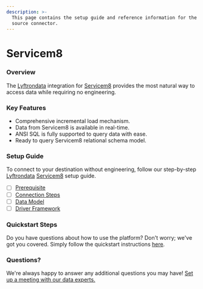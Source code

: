 ```yaml
---
description: >-
  This page contains the setup guide and reference information for the Servicem8
  source connector.
---
```


# Servicem8

### Overview

The [Lyftrondata](https://www.lyftrondata.com/) integration for [Servicem8](https://www.lyftrondata.com/integration/finance-analytics/servicem8/) provides the most natural way to access data while requiring no engineering.

### Key Features

* Comprehensive incremental load mechanism.
* Data from Servicem8 is available in real-time.
* ANSI SQL is fully supported to query data with ease.
* Ready to query Servicem8 relational schema model.

### Setup Guide

To connect to your destination without engineering, follow our step-by-step [Lyftrondata](https://www.lyftrondata.com/) [Servicem8](https://www.lyftrondata.com/integration/finance-analytics/servicem8/) setup guide.

* [ ] [Prerequisite](prerequisite.md)
* [ ] [Connection Steps](connection-steps.md)
* [ ] [Data Model](data-model/erd.md)
* [ ] [Driver Framework](driver-framework/)

### Quickstart Steps

Do you have questions about how to use the platform? Don't worry; we've got you covered. Simply follow the quickstart instructions [here](broken-reference).

### Questions? <a href="#questions" id="questions"></a>

We're always happy to answer any additional questions you may have! [Set up a meeting with our data experts.](https://www.lyftrondata.com/book-a-meeting/)
